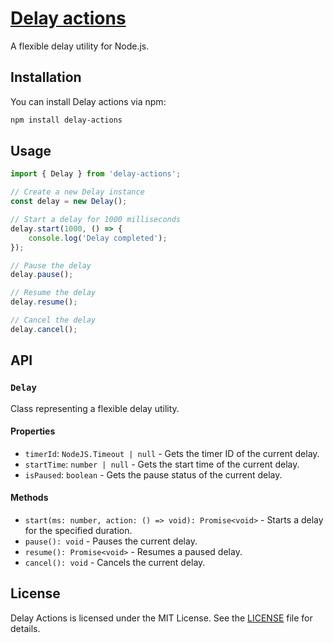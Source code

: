 # [Delay actions](https://www.npmjs.com/package/delay-actions)

A flexible delay utility for Node.js.

## Installation

You can install Delay actions via npm:

```bash
npm install delay-actions
```

## Usage

```javascript
import { Delay } from 'delay-actions';

// Create a new Delay instance
const delay = new Delay();

// Start a delay for 1000 milliseconds
delay.start(1000, () => {
    console.log('Delay completed');
});

// Pause the delay
delay.pause();

// Resume the delay
delay.resume();

// Cancel the delay
delay.cancel();
```

## API

### `Delay`

Class representing a flexible delay utility.

#### Properties

- `timerId`: `NodeJS.Timeout | null` - Gets the timer ID of the current delay.
- `startTime`: `number | null` - Gets the start time of the current delay.
- `isPaused`: `boolean` - Gets the pause status of the current delay.

#### Methods

- `start(ms: number, action: () => void): Promise<void>` - Starts a delay for the specified duration.
- `pause(): void` - Pauses the current delay.
- `resume(): Promise<void>` - Resumes a paused delay.
- `cancel(): void` - Cancels the current delay.

## License

Delay Actions is licensed under the MIT License. See the [LICENSE](./LICENSE) file for details.
